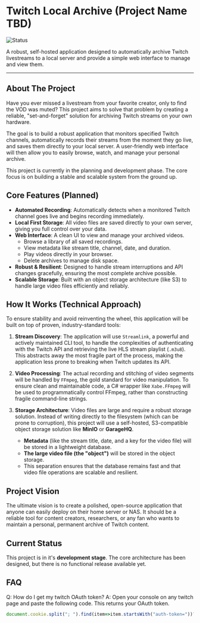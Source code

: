 # Twitch Local Archive (Project Name TBD)

![Status](https://img.shields.io/badge/status-in%20development-orange)

A robust, self-hosted application designed to automatically archive Twitch livestreams to a local server and provide a simple web interface to manage and view them.

---

## About The Project

Have you ever missed a livestream from your favorite creator, only to find the VOD was muted? This project aims to solve that problem by creating a reliable, "set-and-forget" solution for archiving Twitch streams on your own hardware.

The goal is to build a robust application that monitors specified Twitch channels, automatically records their streams from the moment they go live, and saves them directly to your local server. A user-friendly web interface will then allow you to easily browse, watch, and manage your personal archive.

This project is currently in the planning and development phase. The core focus is on building a stable and scalable system from the ground up.

## Core Features (Planned)

*   **Automated Recording**: Automatically detects when a monitored Twitch channel goes live and begins recording immediately.
*   **Local First Storage**: All video files are saved directly to your own server, giving you full control over your data.
*   **Web Interface**: A clean UI to view and manage your archived videos.
    *   Browse a library of all saved recordings.
    *   View metadata like stream title, channel, date, and duration.
    *   Play videos directly in your browser.
    *   Delete archives to manage disk space.
*   **Robust & Resilient**: Designed to handle stream interruptions and API changes gracefully, ensuring the most complete archive possible.
*   **Scalable Storage**: Built with an object storage architecture (like S3) to handle large video files efficiently and reliably.

## How It Works (Technical Approach)

To ensure stability and avoid reinventing the wheel, this application will be built on top of proven, industry-standard tools:

1.  **Stream Discovery**: The application will use `Streamlink`, a powerful and actively maintained CLI tool, to handle the complexities of authenticating with the Twitch API and retrieving the live HLS stream playlist (`.m3u8`). This abstracts away the most fragile part of the process, making the application less prone to breaking when Twitch updates its API.

2.  **Video Processing**: The actual recording and stitching of video segments will be handled by `FFmpeg`, the gold standard for video manipulation. To ensure clean and maintainable code, a C# wrapper like `Xabe.FFmpeg` will be used to programmatically control FFmpeg, rather than constructing fragile command-line strings.

3.  **Storage Architecture**: Video files are large and require a robust storage solution. Instead of writing directly to the filesystem (which can be prone to corruption), this project will use a self-hosted, S3-compatible object storage solution like **MinIO** or **GarageHQ**.
    *   **Metadata** (like the stream title, date, and a key for the video file) will be stored in a lightweight database.
    *   **The large video file (the "object")** will be stored in the object storage.
    *   This separation ensures that the database remains fast and that video file operations are scalable and resilient.

## Project Vision

The ultimate vision is to create a polished, open-source application that anyone can easily deploy on their home server or NAS. It should be a reliable tool for content creators, researchers, or any fan who wants to maintain a personal, permanent archive of Twitch content.

## Current Status

This project is in it's **development stage**. The core architecture has been designed, but there is no functional release available yet.

## FAQ
Q: How do I get my twitch OAuth token?
A: Open your console on any twitch page and paste the following code. This returns your OAuth token.
```javascript
document.cookie.split("; ").find(item=>item.startsWith("auth-token="))?.split("=")[1]
```
